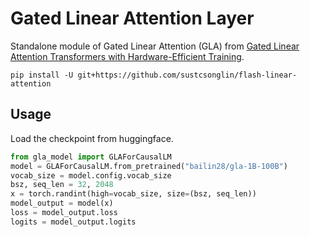 # Gated Linear Attention Layer


Standalone module of Gated Linear Attention (GLA) from [Gated Linear Attention Transformers with
Hardware-Efficient Training](https://arxiv.org/pdf/2312.06635.pdf). 

```
pip install -U git+https://github.com/sustcsonglin/flash-linear-attention
```

## Usage

Load the checkpoint from huggingface.

```python
from gla_model import GLAForCausalLM
model = GLAForCausalLM.from_pretrained("bailin28/gla-1B-100B")
vocab_size = model.config.vocab_size
bsz, seq_len = 32, 2048
x = torch.randint(high=vocab_size, size=(bsz, seq_len))
model_output = model(x)
loss = model_output.loss
logits = model_output.logits
```